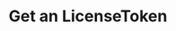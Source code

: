---
title: Get an LicenseToken
excerpt: Retrieve a LicenseToken
api:
  file: jacobswagger.json
  operationId: get_api-v2-licenses-tokens-licensetokenid
hidden: false
---